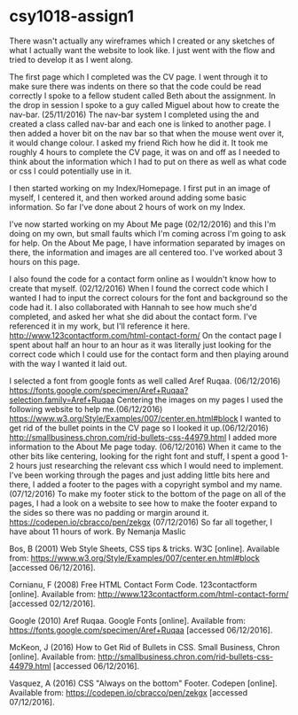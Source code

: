 # csy1018-assign1
There wasn't actually any wireframes which I created or any sketches of what
I actually want the website to look like. I just went with the flow and tried
to develop it as I went along.

The first page which I completed was the CV page.
I went through it to make sure there was indents on there so that the code could be read correctly
I spoke to a fellow student called Beth about the assignment. In the drop in session I spoke to a guy called
Miguel about how to create the nav-bar. (25/11/2016)
The nav-bar system I completed using the <a> and created a class called nav-bar and each one is linked to
another page. I then added a hover bit on the nav bar so that when the mouse went over it, it would change colour.
I asked my friend Rich how he did it.
It took me roughly 4 hours to complete the CV page, it was on and off as I needed to think about the information
which I had to put on there as well as what code or css I could potentially use in it.

I then started working on my Index/Homepage. I first put in an image of myself, I centered it,
and then worked around adding some basic information. So far I've done about 2 hours of work on my Index.

I've now started working on my About Me page (02/12/2016) and this I'm doing on my own, but small faults which
I'm coming across I'm going to ask for help. On the About Me page, I have information separated by images on there,
the information and images are all centered too. I've worked about 3 hours on this page.

I also found the code for a contact form online as I wouldn't know how to create that myself. (02/12/2016)
When I found the correct code which I wanted I had to input the correct colours
for the font and background so the code had it.
I also collaborated with Hannah to see how much she'd completed, and asked her what
she did about the contact form.
I've referenced it in my work, but I'll reference it here. http://www.123contactform.com/html-contact-form/
On the contact page I spent about half an hour to an hour as it was literally just looking for the correct code
which I could use for the contact form and then playing around with the way I wanted it laid out.

I selected a font from google fonts as well called Aref Ruqaa. (06/12/2016)
https://fonts.google.com/specimen/Aref+Ruqaa?selection.family=Aref+Ruqaa
Centering the images on my pages I used the following website to help me.(06/12/2016)
https://www.w3.org/Style/Examples/007/center.en.html#block
I wanted to get rid of the bullet points in the CV page so I looked it up.(06/12/2016)
http://smallbusiness.chron.com/rid-bullets-css-44979.html
I added more information to the About Me page today. (06/12/2016)
When it came to the other bits like centering, looking for the right font and stuff, I spent a good 1-2 hours
just researching the relevant css which I would need to implement.
I've been working through the pages and just adding little bits here and there, I added a footer to the pages
with a copyright symbol and my name. (07/12/2016)
To make my footer stick to the bottom of the page on all of the pages, I had a look on a website to see how to
make the footer expand to the sides so there was no padding or margin around it.
https://codepen.io/cbracco/pen/zekgx (07/12/2016)
So far all together, I have about 11 hours of work.
By Nemanja Maslic

Bos, B (2001) Web Style Sheets, CSS tips & tricks. W3C [online]. Available from:
https://www.w3.org/Style/Examples/007/center.en.html#block [accessed 06/12/2016].

Cornianu, F (2008) Free HTML Contact Form Code. 123contactform [online]. Available from:
http://www.123contactform.com/html-contact-form/ [accessed 02/12/2016].

Google (2010) Aref Ruqaa. Google Fonts [online]. Available from:
https://fonts.google.com/specimen/Aref+Ruqaa [accessed 06/12/2016].

McKeon, J (2016) How to Get Rid of Bullets in CSS. Small Business, Chron [online]. Available from:
http://smallbusiness.chron.com/rid-bullets-css-44979.html [accessed 06/12/2016].

Vasquez, A (2016) CSS "Always on the bottom" Footer. Codepen [online]. Available from:
https://codepen.io/cbracco/pen/zekgx [accessed 07/12/2016].
